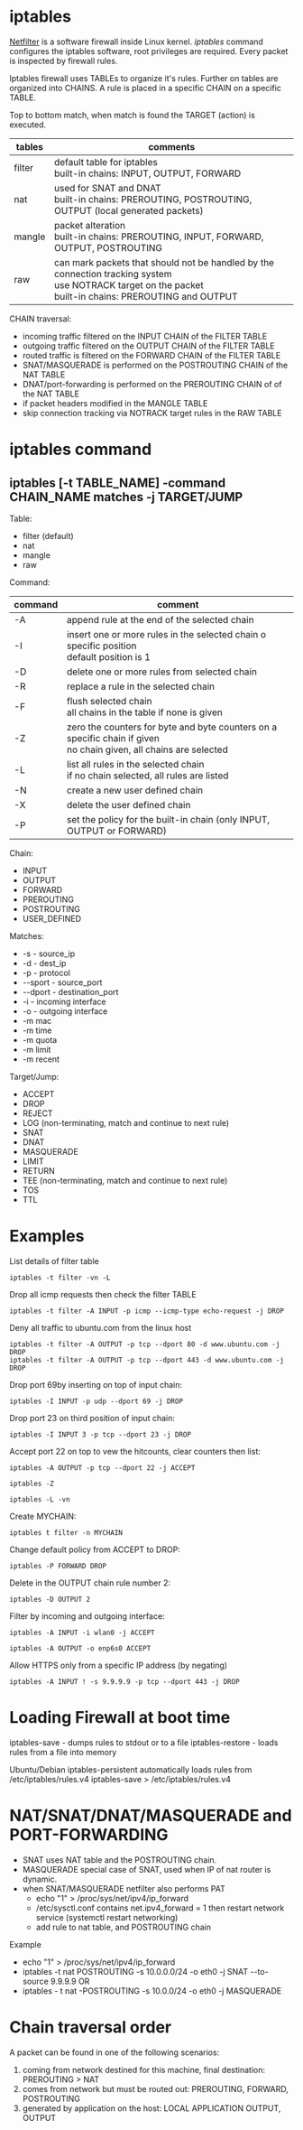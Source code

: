 # iptables

[Netfilter](netfilter.org) is a software firewall inside Linux kernel.
_iptables_ command configures the iptables software, root privileges are required.
Every packet is inspected by firewall rules. 

Iptables firewall uses TABLEs to organize it's rules. Further on tables are organized into CHAINS.
A rule is placed in a specific CHAIN on a specific TABLE.

Top to bottom match, when match is found the TARGET (action) is executed.

| tables     | comments          |
| -------- | -------------- |
| filter | default table for iptables <br /> built-in chains: INPUT, OUTPUT, FORWARD|
| nat | used for SNAT and DNAT <br />  built-in chains: PREROUTING, POSTROUTING, OUTPUT (local generated packets)|
| mangle | packet alteration <br /> built-in chains: PREROUTING, INPUT, FORWARD, OUTPUT, POSTROUTING |
| raw | can mark packets that should not be handled by the connection tracking system <br /> use NOTRACK target on the packet <br /> built-in chains: PREROUTING and OUTPUT|


<!--

netfilter tables:
- filter
    - default table for iptables
    - built-in chains: INPUT, OUTPUT, FORWARD 
- nat
    - used for SNAT and DNAT
    - built-in chains: PREROUTING, POSTROUTING, OUTPUT (local generated packets)
- mangle
    - packet alteration
    - built-in chains: PREROUTING, INPUT, FORWARD, OUTPUT, POSTROUTING
- raw
    - can mark packets that should not be handled by the connection tracking system
    - use NOTRACK target on the packet
    - built-in chains: PREROUTING and OUTPUT
 -->

CHAIN traversal:
  - incoming traffic filtered on the INPUT CHAIN of the FILTER TABLE
  - outgoing traffic filtered on the OUTPUT CHAIN of the FILTER TABLE
  - routed traffic is filtered on the FORWARD CHAIN of the FILTER TABLE
  - SNAT/MASQUERADE is performed on the POSTROUTING CHAIN of the NAT TABLE
  - DNAT/port-forwarding is performed on the PREROUTING CHAIN of of the NAT TABLE
  - if packet headers modified in the MANGLE TABLE
  - skip connection tracking via NOTRACK target rules in the RAW TABLE


# iptables command
## iptables [-t TABLE_NAME] -command CHAIN_NAME matches -j TARGET/JUMP

Table:
- filter (default)
- nat
- mangle
- raw

Command:

| command  | comment        |
| -------- | -------------- |
| -A | append rule at the end of the selected chain  |
| -I | insert one or more rules in the selected chain o specific position <br /> default position is 1 |
| -D | delete one or more rules from selected chain |
| -R | replace a rule in the selected chain |
| -F | flush selected chain <br /> all chains in the table if none is given |
| -Z | zero the counters for byte and byte counters on a specific chain if given <br /> no chain given, all chains are selected |
| -L | list all rules in the selected chain <br /> if no chain selected, all rules are listed |
| -N | create a new user defined chain |
| -X | delete the user defined chain | 
| -P | set the policy for the built-in chain (only INPUT, OUTPUT or FORWARD) |


Chain:
- INPUT
- OUTPUT
- FORWARD
- PREROUTING
- POSTROUTING
- USER_DEFINED

Matches:
- -s - source_ip
- -d - dest_ip
- -p - protocol
- --sport - source_port
- --dport - destination_port
- -i - incoming interface
- -o - outgoing interface
- -m mac
- -m time
- -m quota
- -m limit
- -m recent

Target/Jump:
- ACCEPT
- DROP
- REJECT
- LOG (non-terminating, match and continue to next rule)
- SNAT
- DNAT
- MASQUERADE
- LIMIT
- RETURN
- TEE (non-terminating, match and continue to next rule)
- TOS
- TTL

# Examples
List details of filter table
```
iptables -t filter -vn -L
```

Drop all icmp requests then check the filter TABLE
```
iptables -t filter -A INPUT -p icmp --icmp-type echo-request -j DROP
```


Deny all traffic to ubuntu.com from the linux host
```
iptables -t filter -A OUTPUT -p tcp --dport 80 -d www.ubuntu.com -j DROP
iptables -t filter -A OUTPUT -p tcp --dport 443 -d www.ubuntu.com -j DROP
```

Drop port 69by inserting on top of input chain:
```
iptables -I INPUT -p udp --dport 69 -j DROP
```

Drop port 23 on third position of input chain:
```
iptables -I INPUT 3 -p tcp --dport 23 -j DROP
```

Accept port 22 on top to vew the hitcounts, clear counters then list:
```
iptables -A OUTPUT -p tcp --dport 22 -j ACCEPT
```
```
iptables -Z
```
```
iptables -L -vn
```

Create MYCHAIN:
```
iptables t filter -n MYCHAIN
```

Change default policy from ACCEPT to DROP:
```
iptables -P FORWARD DROP
```

Delete in the OUTPUT chain rule number 2:
```
iptables -D OUTPUT 2
```

Filter by incoming and outgoing interface:
```
iptables -A INPUT -i wlan0 -j ACCEPT
```
```
iptables -A OUTPUT -o enp6s0 ACCEPT
```

Allow HTTPS only from a specific IP address (by negating)
```
iptables -A INPUT ! -s 9.9.9.9 -p tcp --dport 443 -j DROP
```

# Loading Firewall at boot time
iptables-save  - dumps rules to stdout or to a file
iptables-restore - loads rules from a file into memory

Ubuntu/Debian
iptables-persistent  automatically loads rules from /etc/iptables/rules.v4
iptables-save > /etc/iptables/rules.v4

# NAT/SNAT/DNAT/MASQUERADE and PORT-FORWARDING
- SNAT uses NAT table and the POSTROUTING chain.
- MASQUERADE special case of SNAT, used when IP of nat router is dynamic.
- when SNAT/MASQUERADE netfilter also performs PAT
    - echo "1" > /proc/sys/net/ipv4/ip_forward
    - /etc/sysctl.conf contains net.ipv4_forward = 1 then restart network service (systemctl restart networking)
    - add rule to nat table, and POSTROUTING chain
 
 Example
 - echo "1" > /proc/sys/net/ipv4/ip_forward
 - iptables -t nat POSTROUTING -s 10.0.0.0/24 -o eth0 -j SNAT --to-source 9.9.9.9
 OR
 - iptables - t nat -POSTROUTING -s 10.0.0/24 -o eth0 -j MASQUERADE


# Chain traversal order
A packet can be found in one of the following scenarios:
1. coming from network destined for this machine, final destination: PREROUTING > NAT
2. comes from network but must be routed out: PREROUTING, FORWARD, POSTROUTING
3. generated by application on the host: LOCAL APPLICATION OUTPUT, OUTPUT  



 

